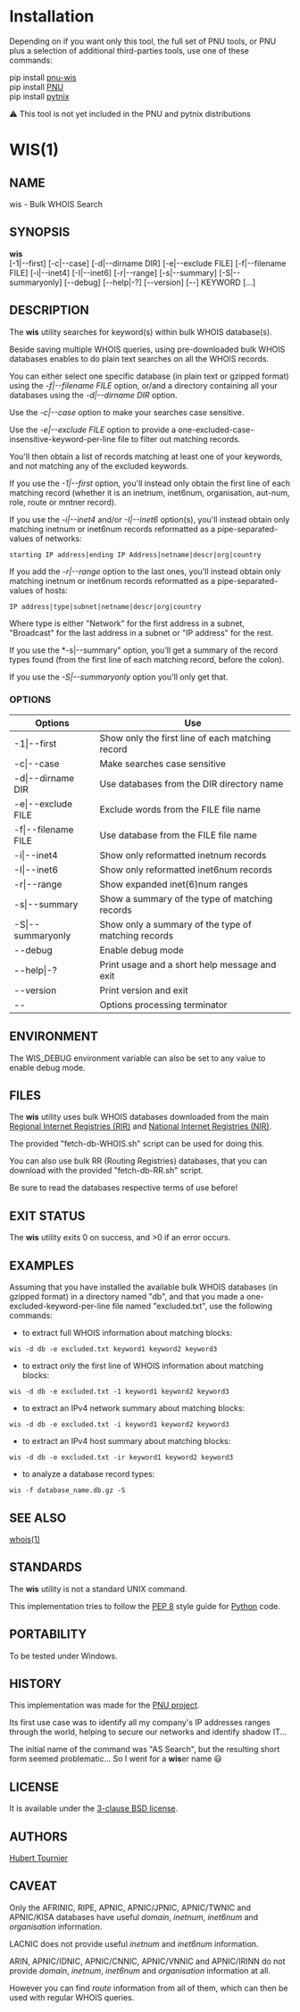 # Installation
Depending on if you want only this tool, the full set of PNU tools, or PNU plus a selection of additional third-parties tools, use one of these commands:

pip install [pnu-wis](https://pypi.org/project/pnu-wis/)
<br>
pip install [PNU](https://pypi.org/project/PNU/)
<br>
pip install [pytnix](https://pypi.org/project/pytnix/)

:warning: This tool is not yet included in the PNU and pytnix distributions

# WIS(1)

## NAME
wis - Bulk WHOIS Search

## SYNOPSIS
**wis**    
\[-1|--first\]
\[-c|--case\]
\[-d|--dirname DIR\]
\[-e|--exclude FILE\]
\[-f|--filename FILE\]
\[-i|--inet4\]
\[-I|--inet6\]
\[-r|--range\]
\[-s|--summary\]
\[-S|--summaryonly\]
\[--debug\]
\[--help|-?\]
\[--version\]
\[--\]
KEYWORD
\[...\]

## DESCRIPTION
The **wis** utility searches for keyword(s) within bulk WHOIS database(s).

Beside saving multiple WHOIS queries, using pre-downloaded bulk WHOIS databases enables to do plain text searches on all the WHOIS records.

You can either select one specific database (in plain text or gzipped format) using the *-f|--filename FILE* option, or/and a directory containing all your databases using the *-d|--dirname DIR* option.

Use the *-c|--case* option to make your searches case sensitive.

Use the *-e|--exclude FILE* option to provide a one-excluded-case-insensitive-keyword-per-line file to filter out matching records.

You'll then obtain a list of records matching at least one of your keywords, and not matching any of the excluded keywords.

If you use the *-1|--first* option, you'll instead only obtain the first line of each matching record (whether it is an inetnum, inet6num, organisation, aut-num, role, route or mntner record).

If you use the *-i|--inet4* and/or *-I|--inet6* option(s), you'll instead obtain only matching inetnum or inet6num records reformatted as a pipe-separated-values of networks:
```
starting IP address|ending IP Address|netname|descr|org|country
```
If you add the *-r|--range* option to the last ones, you'll instead obtain only matching inetnum or inet6num records reformatted as a pipe-separated-values of hosts:
```
IP address|type|subnet|netname|descr|org|country
```
Where type is either "Network" for the first address in a subnet, "Broadcast" for the last address in a subnet or "IP address" for the rest.

If you use the *-s|--summary" option, you'll get a summary of the record types found (from the first line of each matching record, before the colon).

If you use the *-S|--summaryonly* option you'll only get that.

### OPTIONS
Options | Use
------- | ---
-1\|--first|Show only the first line of each matching record
-c\|--case|Make searches case sensitive
-d\|--dirname DIR|Use databases from the DIR directory name
-e\|--exclude FILE|Exclude words from the FILE file name
-f\|--filename FILE|Use database from the FILE file name
-i\|--inet4|Show only reformatted inetnum records
-I\|--inet6|Show only reformatted inet6num records
-r\|--range|Show expanded inet(6)num ranges
-s\|--summary|Show a summary of the type of matching records
-S\|--summaryonly|Show only a summary of the type of matching records
--debug|Enable debug mode
--help\|-?|Print usage and a short help message and exit
--version|Print version and exit
--|Options processing terminator

## ENVIRONMENT
The WIS_DEBUG environment variable can also be set to any value to enable debug mode.

## FILES
The **wis** utility uses bulk WHOIS databases downloaded from the main [Regional Internet Registries (RIR)](https://www.iana.org/numbers) and [National Internet Registries (NIR)](https://en.wikipedia.org/wiki/National_Internet_registry).

The provided "fetch-db-WHOIS.sh" script can be used for doing this.

You can also use bulk RR (Routing Registries) databases, that you can download with the provided "fetch-db-RR.sh" script.

Be sure to read the databases respective terms of use before!

## EXIT STATUS
The **wis** utility exits 0 on success, and >0 if an error occurs.

## EXAMPLES
Assuming that you have installed the available bulk WHOIS databases (in gzipped format) in a directory named "db", and that you made a one-excluded-keyword-per-line file named "excluded.txt", use the following commands:

* to extract full WHOIS information about matching blocks:
```Shell
wis -d db -e excluded.txt keyword1 keyword2 keyword3
```

* to extract only the first line of WHOIS information about matching blocks:
```Shell
wis -d db -e excluded.txt -1 keyword1 keyword2 keyword3
```

* to extract an IPv4 network summary about matching blocks:
```Shell
wis -d db -e excluded.txt -i keyword1 keyword2 keyword3
```

* to extract an IPv4 host summary about matching blocks:
```Shell
wis -d db -e excluded.txt -ir keyword1 keyword2 keyword3
```

* to analyze a database record types:
```Shell
wis -f database_name.db.gz -S 
```

## SEE ALSO
[whois(1)](https://www.freebsd.org/cgi/man.cgi?query=whois)

## STANDARDS
The **wis** utility is not a standard UNIX command.

This implementation tries to follow the [PEP 8](https://www.python.org/dev/peps/pep-0008/) style guide for [Python](https://www.python.org/) code.

## PORTABILITY
To be tested under Windows.

## HISTORY
This implementation was made for the [PNU project](https://github.com/HubTou/PNU).

Its first use case was to identify all my company's IP addresses ranges through the world, helping to secure our networks and identify shadow IT...

The initial name of the command was "AS Search", but the resulting short form seemed problematic... So I went for a **wis**er name :smiley:

## LICENSE
It is available under the [3-clause BSD license](https://opensource.org/licenses/BSD-3-Clause).

## AUTHORS
[Hubert Tournier](https://github.com/HubTou)

## CAVEAT
Only the AFRINIC, RIPE, APNIC, APNIC/JPNIC, APNIC/TWNIC and APNIC/KISA databases have useful *domain*, *inetnum*, *inet6num* and *organisation* information.

LACNIC does not provide useful *inetnum* and *inet6num* information.

ARIN, APNIC/IDNIC, APNIC/CNNIC, APNIC/VNNIC and APNIC/IRINN do not provide *domain*, *inetnum*, *inet6num* and *organisation* information at all.

However you can find *route* information from all of them, which can then be used with regular WHOIS queries.
